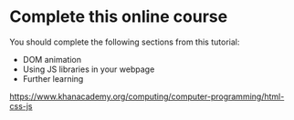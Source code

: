 # Complete this online course

You should complete the following sections from this tutorial:

- DOM animation
- Using JS libraries in your webpage
- Further learning

https://www.khanacademy.org/computing/computer-programming/html-css-js
